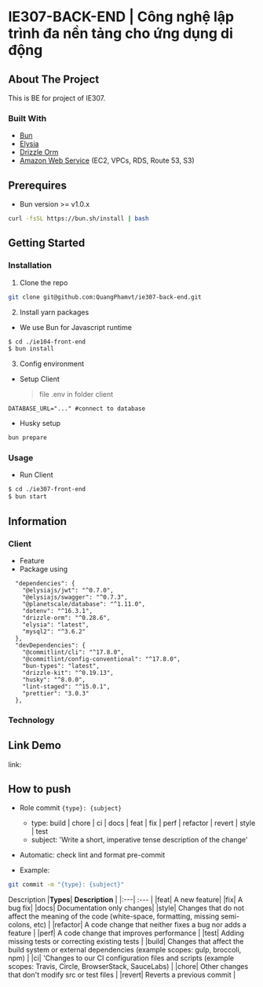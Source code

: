 # IE307-BACK-END | Công nghệ lập trình đa nền tảng cho ứng dụng di động

## About The Project

This is BE for project of IE307.

### Built With

- [Bun][bun-url]
- [Elysia][elysia-url]
- [Drizzle Orm][drizzle-url]
- [Amazon Web Service][aws-url] (EC2, VPCs, RDS, Route 53, S3)

## Prerequires

- Bun version >= v1.0.x

```bash
curl -fsSL https://bun.sh/install | bash
```

## Getting Started

### Installation

1. Clone the repo

```bash
git clone git@github.com:QuangPhamvt/ie307-back-end.git
```

2. Install yarn packages

- We use Bun for Javascript runtime

```bash
$ cd ./ie104-front-end
$ bun install
```

3. Config environment

- Setup Client
  > file .env in folder client

```
DATABASE_URL="..." #connect to database
```

- Husky setup

```bash
bun prepare
```

### Usage

- Run Client

```bash
$ cd ./ie307-front-end
$ bun start
```

## Information

### Client

- Feature
- Package using

```
  "dependencies": {
    "@elysiajs/jwt": "^0.7.0",
    "@elysiajs/swagger": "^0.7.3",
    "@planetscale/database": "^1.11.0",
    "dotenv": "^16.3.1",
    "drizzle-orm": "^0.28.6",
    "elysia": "latest",
    "mysql2": "^3.6.2"
  },
  "devDependencies": {
    "@commitlint/cli": "^17.8.0",
    "@commitlint/config-conventional": "^17.8.0",
    "bun-types": "latest",
    "drizzle-kit": "^0.19.13",
    "husky": "^8.0.0",
    "lint-staged": "^15.0.1",
    "prettier": "3.0.3"
  },
```

### Technology

## Link Demo

link:

## How to push

- Role commit
  `{type}: {subject}`
  - type: build | chore | ci | docs | feat | fix | perf | refactor | revert | style | test
  - subject: 'Write a short, imperative tense description of the change'
- Automatic: check lint and format pre-commit

- Example:

```bash
git commit -m "{type}: {subject}"
```

Description
|**Types**| **Description** |
|:---| :--- |
|feat| A new feature|
|fix| A bug fix|
|docs| Documentation only changes|
|style| Changes that do not affect the meaning of the code (white-space, formatting, missing semi-colons, etc) |
|refactor| A code change that neither fixes a bug nor adds a feature |
|perf| A code change that improves performance |
|test| Adding missing tests or correcting existing tests |
|build| Changes that affect the build system or external dependencies (example scopes: gulp, broccoli, npm) |
|ci| 'Changes to our CI configuration files and scripts (example scopes: Travis, Circle, BrowserStack, SauceLabs) |
|chore| Other changes that don't modify src or test files |
|revert| Reverts a previous commit |

<!-- MARKDOWN LINKS & IMAGES -->
<!-- https://www.markdownguide.org/basic-syntax/#reference-style-links -->

[bun-url]: https://bun.sh/
[elysia-url]: https://elysiajs.com/
[drizzle-url]: https://orm.drizzle.team/
[aws-url]: https://docs.aws.amazon.com/
